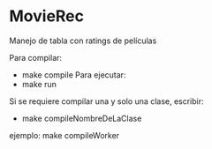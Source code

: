 # MovieRec

Manejo de tabla con ratings de películas

Para compilar:
- make compile
Para ejecutar:
- make run

Si se requiere compilar una y solo una clase, escribir:
- make compileNombreDeLaClase

ejemplo: make compileWorker

